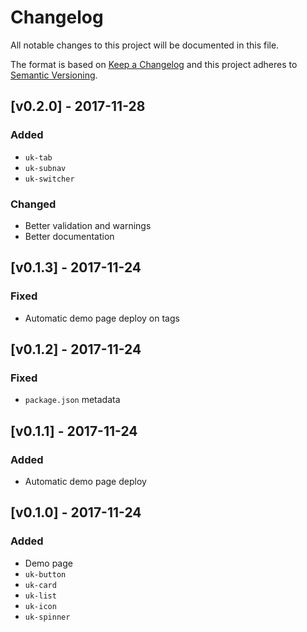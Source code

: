 # Changelog
All notable changes to this project will be documented in this file.

The format is based on [Keep a Changelog](http://keepachangelog.com/en/1.0.0/)
and this project adheres to [Semantic Versioning](http://semver.org/spec/v2.0.0.html).

## [v0.2.0] - 2017-11-28

### Added
- `uk-tab`
- `uk-subnav`
- `uk-switcher`

### Changed
- Better validation and warnings
- Better documentation

## [v0.1.3] - 2017-11-24

### Fixed
- Automatic demo page deploy on tags

## [v0.1.2] - 2017-11-24

### Fixed
- `package.json` metadata

## [v0.1.1] - 2017-11-24

### Added
- Automatic demo page deploy

## [v0.1.0] - 2017-11-24

### Added
- Demo page
- `uk-button`
- `uk-card`
- `uk-list`
- `uk-icon`
- `uk-spinner`